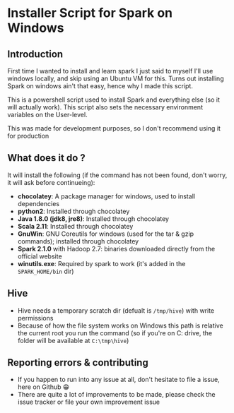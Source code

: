# Installer Script for Spark on Windows

## Introduction
First time I wanted to install and learn spark I just said to myself I'll use windows locally, and skip using an Ubuntu VM for this. Turns out installing Spark on windows ain't that easy, hence why I made this script.

This is a powershell script used to install Spark and everything else (so it will actually work). This script also sets the necessary environment variables on the User-level.

This was made for development purposes, so I don't recommend using it for production

## What does it do ?

It will install the following (if the command has not been found, don't worry, it will ask before continueing): 
* **chocolatey**: A package manager for windows, used to install dependencies
* **python2**: Installed through chocolatey
* **Java 1.8.0 (jdk8, jre8)**: Installed through chocolatey
* **Scala 2.11**: Installed through chocolatey
* **GnuWin**: GNU Coreutils for windows (used for the tar & gzip commands); installed through chocolatey
* **Spark 2.1.0** with Hadoop 2.7: binaries downloaded directly from the official website
* **winutils.exe**: Required by spark to work (it's added in the `SPARK_HOME/bin` dir)

## Hive
* Hive needs a temporary scratch dir (defualt is `/tmp/hive`) with write permissions
* Because of how the file system works on Windows this path is relative the current root you run the command (so if you're on C: drive, the folder will be available at `C:\tmp\hive`)

## Reporting errors & contributing
* If you happen to run into any issue at all, don't hesitate to file a issue, here on Github 😁
* There are quite a lot of improvements to be made, please check the issue tracker or file your own improvement issue